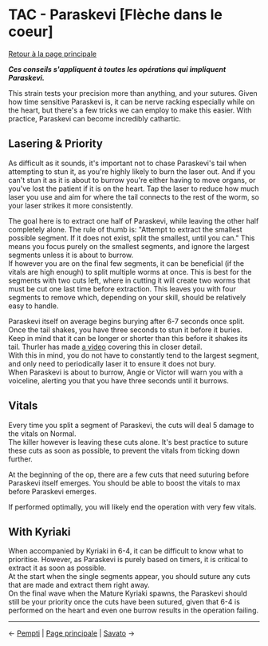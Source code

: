 
# TAC - Paraskevi [Flèche dans le coeur]

[Retour à la page principale](../../index/fr/index.md)

***Ces conseils s'appliquent à toutes les opérations qui impliquent Paraskevi.*** <br>

This strain tests your precision more than anything, and your sutures. Given how time sensitive Paraskevi is, it can be nerve racking especially while on the heart, but there's a few tricks we can employ to make this easier. With practice, Paraskevi can become incredibly cathartic. <br>

## Lasering & Priority

As difficult as it sounds, it's important not to chase Paraskevi's tail when attempting to stun it, as you're highly likely to burn the laser out. And if you can't stun it as it is about to burrow you're either having to move organs, or you've lost the patient if it is on the heart. Tap the laser to reduce how much laser you use and aim for where the tail connects to the rest of the worm, so your laser strikes it more consistently. <br>

The goal here is to extract one half of Paraskevi, while leaving the other half completely alone. The rule of thumb is: "Attempt to extract the smallest possible segment. If it does not exist, split the smallest, until you can." This means you focus purely on the smallest segments, and ignore the largest segments unless it is about to burrow. <br>
If however you are on the final few segments, it can be beneficial (if the vitals are high enough) to split multiple worms at once. This is best for the segments with two cuts left, where in cutting it will create two worms that must be cut one last time before extraction. This leaves you with four segments to remove which, depending on your skill, should be relatively easy to handle. <br>

Paraskevi itself on average begins burying after 6-7 seconds once split. Once the tail shakes, you have three seconds to stun it before it buries. Keep in mind that it can be longer or shorter than this before it shakes its tail. Thurler has made [a video](https://youtu.be/ZxlZJ0aO-Wg) covering this in closer detail. <br>
With this in mind, you do not have to constantly tend to the largest segment, and only need to periodically laser it to ensure it does not bury.  <br>
When Paraskevi is about to burrow, Angie or Victor will warn you with a voiceline, alerting you that you have three seconds until it burrows. <br>

## Vitals

Every time you split a segment of Paraskevi, the cuts will deal 5 damage to the vitals on Normal. <br>
The killer however is leaving these cuts alone. It's best practice to suture these cuts as soon as possible, to prevent the vitals from ticking down further. <br>

At the beginning of the op, there are a few cuts that need suturing before Paraskevi itself emerges. You should be able to boost the vitals to max before Paraskevi emerges. <br>

If performed optimally, you will likely end the operation with very few vitals. <br>

## With Kyriaki

When accompanied by Kyriaki in 6-4, it can be difficult to know what to prioritise. However, as Paraskevi is purely based on timers, it is critical to extract it as soon as possible. <br>
At the start when the single segments appear, you should suture any cuts that are made and extract them right away. <br>
On the final wave when the Mature Kyriaki spawns, the Paraskevi should still be your priority once the cuts have been sutured, given that 6-4 is performed on the heart and even one burrow results in the operation failing. <br>

---

← [Pempti](pempti.md) | [Page principale](../../index/fr/index.md) | [Savato](savato.md) →